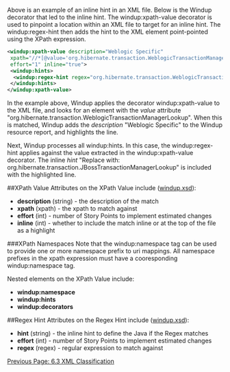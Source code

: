 Above is an example of an inline hint in an XML file.  Below is the Windup decorator that led to the inline hint.  The windup:xpath-value decorator is used to pinpoint a location within an XML file to target for an inline hint.  The windup:regex-hint then adds the hint to the XML element point-pointed using the XPath expression.

```xml
<windup:xpath-value description="Weblogic Specific"
 xpath="//*[@value='org.hibernate.transaction.WeblogicTransactionManagerLookup']/@value | //property[@name='transaction.manager_lookup_class' and .='org.hibernate.transaction.WeblogicTransactionManagerLookup']/text()"
 effort="1" inline="true">
 <windup:hints>
  <windup:regex-hint regex="org.hibernate.transaction.WeblogicTransactionManagerLookup$" hint="Replace with: org.hibernate.transaction.JBossTransactionManagerLookup"/>
 </windup:hints>
</windup:xpath-value>
```

In the example above, Windup applies the decorator windup:xpath-value to the XML file, and looks for an element with the *value* attribute "org.hibernate.transaction.WeblogicTransactionManagerLookup".  When this is matched, Windup adds the *description* "Weblogic Specific" to the Windup resource report, and highlights the line.

Next, Windup processes all windup:hints.  In this case, the windup:regex-hint applies against the value extracted in the windup:xpath-value decorator.  The inline *hint* "Replace with: org.hibernate.transaction.JBossTransactionManagerLookup" is included with the highlighted line.

##XPath Value
Attributes on the XPath Value include ([windup.xsd](https://github.com/windup/windup/blob/master/windup-engine/src/main/resources/namespace/windup.xsd)):
* **description** (string) - the description of the match
* **xpath** (xpath) - the xpath to match against
* **effort** (int) - number of Story Points to implement estimated changes
* **inline** (int) - whether to include the match inline or at the top of the file as a highlight

###XPath Namespaces
Note that the windup:namespace tag can be used to provide one or more namespace prefix to uri mappings. All namespace prefixes in the xpath expression must have a cooresponding windup:namespace tag.

Nested elements on the XPath Value include:

* **windup:namespace**
* **windup:hints**
* **windup:decorators**

##Regex Hint
Attributes on the Regex Hint include ([windup.xsd](https://github.com/windup/windup/blob/master/windup-engine/src/main/resources/namespace/windup.xsd)):
* **hint** (string) - the inline hint to define the Java if the Regex matches
* **effort** (int) - number of Story Points to implement estimated changes
* **regex** (regex) - regular expression to match against


[Previous Page: 6.3 XML Classification](6.3-XML-Classification)